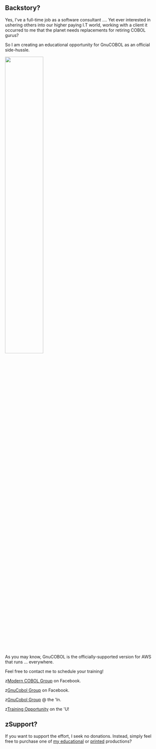 ## Backstory?
Yes, I've a full-time job as a software consultant .... Yet ever interested in ushering others into our higher paying I.T world, working with a client it occurred to me that the planet needs replacements for retiring COBOL gurus?

So I am creating an educational opportunity for GnuCOBOL as an official side-hussle.

<img src='https://github.com/soft9000/Blog9000/blob/master/GnuCOBOL/_IMAGES/SimplyCOBOL_Logo.jpg' width='50%' height='50%'>

As you may know, GnuCOBOL is the officially-supported version for AWS that runs ... everywhere.

Feel free to contact me to schedule your training!

z[Modern COBOL Group](https://www.facebook.com/profile.php?id=61553633952913) on Facebook.

z[GnuCobol Group](https://www.facebook.com/groups/gnucobol) on Facebook.

z[GnuCobol Group](https://www.linkedin.com/groups/12921968/) @ the 'In.

z[Training Opportunity](https://www.udemy.com/course/simply-cobol) on the 'U!


## zSupport?
If you want to support the effort, I seek no donations. Instead, simply feel free to purchase one of [my educational](https://www.udemy.com/user/randallnagy2/) or [printed](https://www.amazon.com/Randall-Nagy/e/B08ZJLH1VN?ref=sr_ntt_srch_lnk_1&qid=1660050704&sr=8-1) productions?
